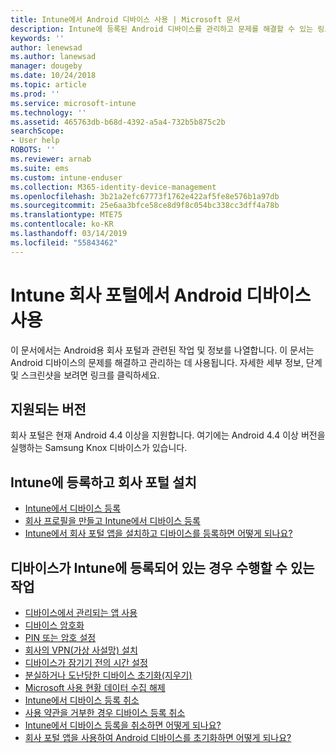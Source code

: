 ```yaml
---
title: Intune에서 Android 디바이스 사용 | Microsoft 문서
description: Intune에 등록된 Android 디바이스를 관리하고 문제를 해결할 수 있는 링크 목록
keywords: ''
author: lenewsad
ms.author: lanewsad
manager: dougeby
ms.date: 10/24/2018
ms.topic: article
ms.prod: ''
ms.service: microsoft-intune
ms.technology: ''
ms.assetid: 465763db-b68d-4392-a5a4-732b5b875c2b
searchScope:
- User help
ROBOTS: ''
ms.reviewer: arnab
ms.suite: ems
ms.custom: intune-enduser
ms.collection: M365-identity-device-management
ms.openlocfilehash: 3b21a2efc67773f1762e422af5fe8e576b1a97db
ms.sourcegitcommit: 25e6aa3bfce58ce8d9f8c054bc338cc3dff4a78b
ms.translationtype: MTE75
ms.contentlocale: ko-KR
ms.lasthandoff: 03/14/2019
ms.locfileid: "55843462"
---
```

# <a name="using-your-android-device-with-intune-company-portal"></a>Intune 회사 포털에서 Android 디바이스 사용

이 문서에서는 Android용 회사 포털과 관련된 작업 및 정보를 나열합니다. 이 문서는 Android 디바이스의 문제를 해결하고 관리하는 데 사용됩니다. 자세한 세부 정보, 단계 및 스크린샷을 보려면 링크를 클릭하세요. 

## <a name="supported-versions"></a>지원되는 버전

회사 포털은 현재 Android 4.4 이상을 지원합니다. 여기에는 Android 4.4 이상 버전을 실행하는 Samsung Knox 디바이스가 있습니다.

## <a name="enrolling-in-intune-and-installing-the-company-portal"></a>Intune에 등록하고 회사 포털 설치

- [Intune에서 디바이스 등록](enroll-your-device-in-Intune-android.md)
- [회사 프로필을 만들고 Intune에서 디바이스 등록](create-a-work-profile-and-enroll-your-device-in-intune-android.md)
- [Intune에서 회사 포털 앱을 설치하고 디바이스를 등록하면 어떻게 되나요?](what-happens-if-you-install-the-company-portal-app-and-enroll-your-device-in-intune-android.md)

## <a name="things-you-can-do-when-your-device-is-enrolled-in-intune"></a>디바이스가 Intune에 등록되어 있는 경우 수행할 수 있는 작업

- [디바이스에서 관리되는 앱 사용](use-managed-apps-on-your-device-android.md)
- [디바이스 암호화](encrypt-your-device-android.md)
- [PIN 또는 암호 설정](set-your-pin-or-password-android.md)
- [회사의 VPN(가상 사설망) 설치](install-your-companys-virtual-private-network-VPN-android.md)
- [디바이스가 잠기기 전의 시간 설정](set-the-amount-of-time-before-your-device-is-locked-android.md)
  <!--- [Reset (erase) your lost or stolen device](reset-erase-your-lost-or-stolen-device-android.md)-->
- [분실하거나 도난당한 디바이스 초기화(지우기)](reset-erase-your-device-cpwebsite.md)
- [Microsoft 사용 현황 데이터 수집 해제](turn-off-microsoft-usage-data-collection-android.md)
- [Intune에서 디바이스 등록 취소](unenroll-your-device-from-intune-android.md)
- [사용 약관을 거부한 경우 디바이스 등록 취소](unenroll-your-device-from-intune-if-you-declined-terms-of-use-android.md)
- [Intune에서 디바이스 등록을 취소하면 어떻게 되나요?](what-happens-if-you-unenroll-your-device-from-intune-android.md)
- [회사 포털 앱을 사용하여 Android 디바이스를 초기화하면 어떻게 되나요?](what-happens-if-you-reset-your-device-using-the-company-portal-android.md)
  <!--- - [What is the Rights Management sharing app?](what-is-the-rms-sharing-app-android.md) --->
